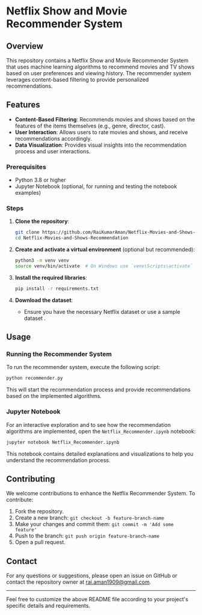 # Netflix Show and Movie Recommender System

## Overview

This repository contains a Netflix Show and Movie Recommender System that uses machine learning algorithms to recommend movies and TV shows based on user preferences and viewing history. The recommender system leverages content-based filtering to provide personalized recommendations.

## Features

- **Content-Based Filtering**: Recommends movies and shows based on the features of the items themselves (e.g., genre, director, cast).
- **User Interaction**: Allows users to rate movies and shows, and receive recommendations accordingly.
- **Data Visualization**: Provides visual insights into the recommendation process and user interactions.

### Prerequisites

- Python 3.8 or higher
- Jupyter Notebook (optional, for running and testing the notebook examples)

### Steps

1. **Clone the repository**:
   ```sh
   git clone https://github.com/RaiKumarAman/Netflix-Movies-and-Shows-Recommendation.git
   cd Netflix-Movies-and-Shows-Recommendation
   ```

2. **Create and activate a virtual environment** (optional but recommended):
   ```sh
   python3 -m venv venv
   source venv/bin/activate  # On Windows use `venv\Scripts\activate`
   ```

3. **Install the required libraries**:
   ```sh
   pip install -r requirements.txt
   ```

4. **Download the dataset**:
   - Ensure you have the necessary Netflix dataset or use a sample dataset .

## Usage

### Running the Recommender System

To run the recommender system, execute the following script:

```sh
python recommender.py
```

This will start the recommendation process and provide recommendations based on the implemented algorithms.

### Jupyter Notebook

For an interactive exploration and to see how the recommendation algorithms are implemented, open the `Netflix_Recommender.ipynb` notebook:

```sh
jupyter notebook Netflix_Recommender.ipynb
```

This notebook contains detailed explanations and visualizations to help you understand the recommendation process.


## Contributing

We welcome contributions to enhance the Netflix Recommender System. To contribute:

1. Fork the repository.
2. Create a new branch: `git checkout -b feature-branch-name`
3. Make your changes and commit them: `git commit -m 'Add some feature'`
4. Push to the branch: `git push origin feature-branch-name`
5. Open a pull request.


## Contact

For any questions or suggestions, please open an issue on GitHub or contact the repository owner at rai.aman1909@gmail.com.

---

Feel free to customize the above README file according to your project's specific details and requirements.
